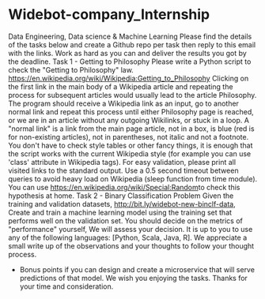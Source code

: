 # Widebot-company_Internship

Data Engineering, Data science &amp; Machine Learning
Please find the details of the tasks below and create a Github repo per task then reply to
this email with the links.
Work as hard as you can and deliver the results you got by the deadline.
Task 1 - Getting to Philosophy
Please write a Python script to check the "Getting to Philosophy" law.
https://en.wikipedia.org/wiki/Wikipedia:Getting_to_Philosophy
Clicking on the first link in the main body of a Wikipedia article and repeating the process
for subsequent articles would usually lead to the article Philosophy.
The program should receive a Wikipedia link as an input, go to another normal link and
repeat this process until either Philosophy page is reached, or we are in an article without
any outgoing Wikilinks, or stuck in a loop.
A "normal link" is a link from the main page article, not in a box, is blue (red is for
non-existing articles), not in parentheses, not italic and not a footnote. You don't have to
check style tables or other fancy things, it is enough that the script works with the current
Wikipedia style (for example you can use 'class' attribute in Wikipedia tags). For easy
validation, please print all visited links to the standard output.
Use a 0.5 second timeout between queries to avoid heavy load on Wikipedia (sleep function
from time module).
You can use ​https://en.wikipedia.org/wiki/Special:Random​ to check this hypothesis at
home.
Task 2 - Binary Classification Problem
Given the training and validation datasets, ​http://bit.ly/widebot-new-binclf-data​ , Create
and train a machine learning model using the training set that performs well on the
validation set. You should decide on the metrics of "performance" yourself, We will assess
your decision.
It is up to you to use any of the following languages: [Python, Scala, Java, R]. We
appreciate a small write up of the observations and your thoughts to follow your thought
process.
- Bonus points if you can design and create a microservice that will serve
predictions of that model.
We wish you enjoying the tasks.
Thanks for your time and consideration.
